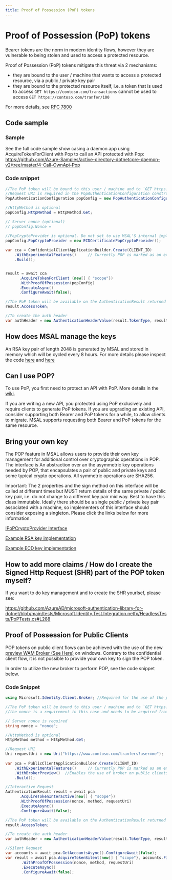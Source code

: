 ```yaml
---
title: Proof of Possession (PoP) tokens
---
```


# Proof of Possession (PoP) tokens

Bearer tokens are the norm in modern identity flows, however they are vulnerable to being stolen and used to access a protected resource. 

Proof of Possession (PoP) tokens mitigate this threat via 2 mechanisms: 

- they are bound to the user / machine that wants to access a protected resource, via a public / private key pair
- they are bound to the protected resource itself, i.e. a token that is used to access `GET https://contoso.com/transactions` cannot be used to access `GET https://contoso.com/tranfer/100`

For more details, see [RFC 7800](https://tools.ietf.org/html/rfc7800)

## Code sample

### Sample

See the full code sample show casing a daemon app using AcquireTokenForClient with Pop to call an API protected with Pop:
https://github.com/Azure-Samples/active-directory-dotnetcore-daemon-v2/tree/master/4-Call-OwnApi-Pop

### Code snippet

```csharp
//The PoP token will be bound to this user / machine and to `GET https://www.contoso.com/tranfers` (the query params are not bound)
//Request URI is required in the PopAuthenticationConfiguration constructor
PopAuthenticationConfiguration popConfig = new PopAuthenticationConfiguration(new Uri("https://www.contoso.com/tranfers?user=me"));

//HttpMethod is optional
popConfig.HttpMethod = HttpMethod.Get;

// Server nonce (optional)
// popConfig.Nonce = 

//PopCryptoProvider is optional. Do not set to use MSAL'S internal implementation.
popConfig.PopCryptoProvider = new ECDCertificatePopCryptoProvider();
          
var cca = ConfidentialClientApplicationBuilder.Create(CLIENT_ID)
    .WithExperimentalFeatures()     // Currently POP is marked as an experimental feature
    .Build();


result = await cca
      .AcquireTokenForClient (new[] { "scope"})
      .WithProofOfPossession(popConfig)
      .ExecuteAsync()
      .ConfigureAwait(false);

//The PoP token will be available on the AuthenticationResult returned form the acquireToken call
result.AccessToken;

//To create the auth header
var authHeader = new AuthenticationHeaderValue(result.TokenType, result.AccessToken);
```

## How does MSAL manage the keys

An RSA key pair of length 2048 is generated by MSAL and stored in memory which will be cycled every 8 hours. For more details please inspect the code [here](https://github.com/AzureAD/microsoft-authentication-library-for-dotnet/blob/master/src/client/Microsoft.Identity.Client/AuthScheme/PoP/PoPProviderFactory.cs#L19) and [here](https://github.com/AzureAD/microsoft-authentication-library-for-dotnet/blob/41ee0a686ebebfb20649f3beebc09ae79d08c2ae/src/client/Microsoft.Identity.Client/AuthScheme/PoP/InMemoryCryptoProvider.cs#L14)

## Can I use POP?

To use PoP, you first need to protect an API with PoP. More details in the [wiki](https://github.com/AzureAD/azure-activedirectory-identitymodel-extensions-for-dotnet/wiki/SignedHttpRequest-aka-PoP-(Proof-of-Possession)).

If you are writing a new API, you protected using PoP exclusively and require clients to generate PoP tokens. 
If you are upgrading an existing API, consider supporting both Bearer and PoP tokens for a while, to allow clients to migrate. MSAL supports requesting both Bearer and PoP tokens for the same resource.

## Bring your own key

The POP feature in MSAL allows users to provide their own key management for additional control over cryptographic operations in POP.
The interface is An abstraction over an the asymmetric key operations needed by POP, that encapsulates a pair of public and private keys and some typical crypto operations. All symmetric operations are SHA256.

Important: The 2 properties and the sign method on this interface will be called at different times but MUST return details of the same private / public key pair, i.e. do not change to a different key pair mid way. Best to have this class immutable. Ideally there should be a single public / private key pair associated with a machine, so implementers of this interface should consider exposing a singleton. Please click the links below for more information.

[IPoPCryptoProvider Interface](https://github.com/AzureAD/microsoft-authentication-library-for-dotnet/blob/master/src/client/Microsoft.Identity.Client/AuthScheme/PoP/IPoPCryptoProvider.cs)

[Example RSA key implementation](https://github.com/AzureAD/microsoft-authentication-library-for-dotnet/blob/9895855ac4fcf52893fbc2b06ee20ea3eda1549a/tests/Microsoft.Identity.Test.Integration.netfx/HeadlessTests/PoPTests.cs#L503)

[Example ECD key implementation](https://github.com/AzureAD/microsoft-authentication-library-for-dotnet/blob/9895855ac4fcf52893fbc2b06ee20ea3eda1549a/tests/Microsoft.Identity.Test.Common/Core/Helpers/ECDCertificatePopCryptoProvider.cs#L11)

## How to add more claims / How do I create the Signed Http Request (SHR) part of the POP token myself?

If you want to do key management and to create the SHR yourlsef, please see: 

https://github.com/AzureAD/microsoft-authentication-library-for-dotnet/blob/main/tests/Microsoft.Identity.Test.Integration.netfx/HeadlessTests/PoPTests.cs#L288

## Proof of Possession for Public Clients

POP tokens on public client flows can be achieved with the use of the new [preview WAM Broker (See Here)](https://github.com/AzureAD/microsoft-authentication-library-for-dotnet/wiki/WAM#new-wam-preview-in-msal-444) on windows. Contrary to the confidential client flow, it is not possible to provide your own key to sign the POP token.

In order to utilize the new broker to perform POP, see the code snippet below.

### Code Snippet

```csharp
using Microsoft.Identity.Client.Broker; //Required for the use of the preview broker

//The PoP token will be bound to this user / machine and to `GET https://www.contoso.com/tranfers` (the query params are not bound)
//the nonce is a requirement in this case and needs to be acquired from the resource before using this api.

// Server nonce is required
string nonce = "nonce";

//HttpMethod is optional
HttpMethod method = HttpMethod.Get;

//Request URI
Uri requestUri = new Uri("https://www.contoso.com/tranfers?user=me");
          
var pca = PublicClientApplicationBuilder.Create(CLIENT_ID)
    .WithExperimentalFeatures()     // Currently POP is marked as an experimental feature
    .WithBrokerPreview()  //Enables the use of broker on public clients only.
    .Build();

//Interactive Request
AuthenticationResult result = await pca
      .AcquireTokenInteractive(new[] { "scope"})
      .WithProofOfPossession(nonce, method, requestUri)
      .ExecuteAsync()
      .ConfigureAwait(false);

//The PoP token will be available on the AuthenticationResult returned form the acquireToken call
result.AccessToken;

//To create the auth header
var authHeader = new AuthenticationHeaderValue(result.TokenType, result.AccessToken);

//Silent Request
var accounts = await pca.GetAccountsAsync().ConfigureAwait(false);
var result = await pca.AcquireTokenSilent(new[] { "scope"}, accounts.FirstOrDefault())
       .WithProofOfPossession(nonce, method, requestUri)
       .ExecuteAsync()
       .ConfigureAwait(false);

```

